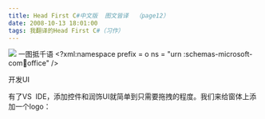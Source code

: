 ```yaml
---
title: Head First C#中文版  图文皆译  （page12）
date: 2008-10-13 18:01:00
tags: 我翻译的Head First C#（习作）
---
```

![](https://p-blog.csdn.net/images/p_blog_csdn_net/cuipengfei1/EntryImages/20081013/%E6%88%AA%E5%9B%BE02.jpg) 一图抵千语  <?xml:namespace prefix = o ns = "urn
:schemas-microsoft-com:office:office" />

开发UI

有了VS  IDE，添加控件和润饰UI就简单到只需要拖拽的程度。我们来给窗体上添加一个logo：



